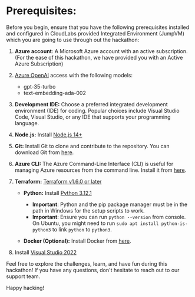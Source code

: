 # Prerequisites:

Before you begin, ensure that you have the following prerequisites installed and configured in CloudLabs provided Integrated Environment (JumpVM) which you are going to use through out the hackathon:

1. **Azure account**: A Microsoft Azure account with an active subscription. (For the ease of this hackathon, we have provided you with an Active Azure Subscription)

2. [Azure OpenAI](https://aka.ms/oai/access) access with the following models:
      - gpt-35-turbo
      - text-embedding-ada-002

3. **Development IDE:** Choose a preferred integrated development environment (IDE) for coding. Popular choices include Visual Studio Code, Visual Studio, or any IDE that supports your programming language.

4. **Node.js:** Install [Node.js 14+](https://nodejs.org/en/download/)

5. **Git:** Install Git to clone and contribute to the repository. You can download Git from [here](https://git-scm.com/).

6. **Azure CLI:** The Azure Command-Line Interface (CLI) is useful for managing Azure resources from the command line. Install it from [here](https://docs.microsoft.com/en-us/cli/azure/install-azure-cli).

7. **Terraform:** [ Terraform v1.6.0 or later](https://developer.hashicorp.com/terraform/install)

   - **Python:** Install [Python 3.12.1](https://www.python.org/downloads)
     * **Important**: Python and the pip package manager must be in the path in Windows for the setup scripts to work.
     * **Important**: Ensure you can run `python --version` from console. On Ubuntu, you might need to run `sudo apt install python-is-python3` to link `python` to `python3`.

   - **Docker (Optional):** Install Docker from [here](https://www.docker.com/get-started).

8. Install [Visual Studio 2022](https://visualstudio.microsoft.com/vs/)

Feel free to explore the challenges, learn, and have fun during this hackathon! If you have any questions, don't hesitate to reach out to our support team.

Happy hacking!
